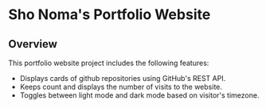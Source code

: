 # Sho Noma's Portfolio Website

## Overview
This portfolio website project includes the following features:
- Displays cards of github repositories using GitHub's REST API.
- Keeps count and displays the number of visits to the website.
- Toggles between light mode and dark mode based on visitor's timezone.
